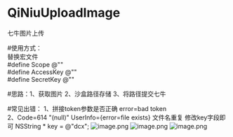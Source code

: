# QiNiuUploadImage
七牛图片上传

#使用方式：    
替换宏文件  
#define Scope @""  
#define AccessKey @""  
#define SecretKey @""

#思路：1、获取图片 2、沙盒路径存储 3、将路径提交七牛

#常见出错：
1、拼接token参数是否正确
      error=bad token   
          2、Code=614 "(null)" UserInfo={error=file exists} 文件名重复
    修改key字段即可   NSString * key = @"dcx"; 
![image.png](https://upload-images.jianshu.io/upload_images/7915183-af53c51109f41bf9.png?imageMogr2/auto-orient/strip%7CimageView2/2/w/1240)
![image.png](https://upload-images.jianshu.io/upload_images/7915183-c69bd9a27cd8b0a3.png?imageMogr2/auto-orient/strip%7CimageView2/2/w/1240)
![image.png](https://upload-images.jianshu.io/upload_images/7915183-98e2d2af84495812.png?imageMogr2/auto-orient/strip%7CimageView2/2/w/1240)
